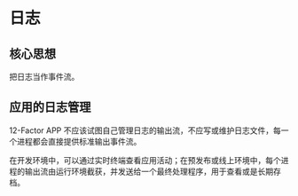 # 日志

## 核心思想

把日志当作事件流。

## 应用的日志管理

12-Factor APP 不应该试图自己管理日志的输出流，不应写或维护日志文件，每一个进程都会直接提供标准输出事件流。

在开发环境中，可以通过实时终端查看应用活动；在预发布或线上环境中，每个进程的输出流由运行环境截获，并发送给一个最终处理程序，用于查看或是长期存档。
